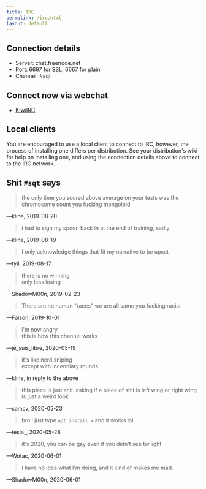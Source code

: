 ```yaml
---
title: IRC
permalink: /irc.html
layout: default
---
```


## Connection details

* Server: chat.freenode.net
* Port: 6697 for SSL, 6667 for plain
* Channel: #sqt

## Connect now via webchat

- [KiwiIRC](https://kiwiirc.com/client/irc.freenode.net/sqt)

## Local clients

You are encouraged to use a local client to connect to IRC, however, the
process of installing one differs per distribution. See your distribution's
wiki for help on installing one, and using the connection details above to
connect to the IRC network.

## Shit `#sqt` says

> the only time you scored above average on your tests was the chromosome count
> you fucking mongoloid  

—kline, 2019-08-20

> i had to sign my spoon back in at the end of training, sadly  

—kline, 2019-08-19

> I only acknowledge things that fit my narrative to be upset  

—tyil, 2019-08-17

> there is no winning  
> only less losing

—ShadowM00n, 2019-02-23

> There are no human "races" we are all same you fucking racist  

—Falson, 2019-10-01

> i'm now angry  
> this is how this channel works  

—je\_suis\_libre, 2020-05-19

> it's like nerd sniping  
> except with incendiary rounds  

—kline, in reply to the above

> this place is just shit. asking if a piece of shit is left wing or right wing
> is just a weird look  

—samcv, 2020-05-23

> bro i just type `apt install x` and it works lol  

—tesla_, 2020-05-28

> it's 2020, you can be gay even if you didn't see twilight

—Wotac, 2020-06-01

> I have no idea what I'm doing, and it kind of makes me mad.

—ShadowM00n, 2020-06-01
